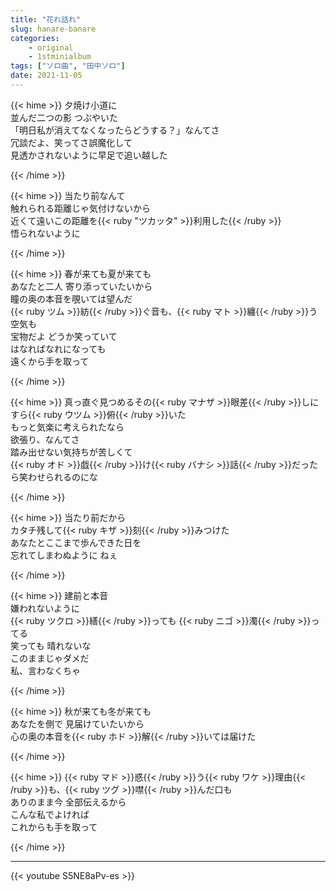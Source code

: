 ```yaml
---
title: "花れ話れ"
slug: hanare-banare
categories:
    - original
    - 1stminialbum
tags: ["ソロ曲", "田中ソロ"]
date: 2021-11-05
---
```


{{< hime >}}
夕焼け小道に  
並んだ二つの影 つぶやいた  
「明日私が消えてなくなったらどうする？」なんてさ  
冗談だよ、笑ってさ誤魔化して  
見透かされないように早足で追い越した  

{{< /hime >}}

{{< hime >}}
当たり前なんて  
触れられる距離じゃ気付けないから  
近くて遠いこの距離を{{< ruby "ツカッタ" >}}利用した{{< /ruby >}}  
悟られないように  

{{< /hime >}}

{{< hime >}}
春が来ても夏が来ても  
あなたと二人 寄り添っていたいから  
瞳の奥の本音を覗いては望んだ  
{{< ruby ツム >}}紡{{< /ruby >}}ぐ音も、{{< ruby マト >}}纏{{< /ruby >}}う空気も  
宝物だよ どうか笑っていて  
はなればなれになっても  
遠くから手を取って  

{{< /hime >}}

{{< hime >}}
真っ直ぐ見つめるその{{< ruby マナザ >}}眼差{{< /ruby >}}しにすら{{< ruby ウツム >}}俯{{< /ruby >}}いた  
もっと気楽に考えられたなら  
欲張り、なんてさ  
踏み出せない気持ちが苦しくて  
{{< ruby オド >}}戯{{< /ruby >}}け{{< ruby バナシ >}}話{{< /ruby >}}だったら笑わせられるのにな  

{{< /hime >}}

{{< hime >}}
当たり前だから  
カタチ残して{{< ruby キザ >}}刻{{< /ruby >}}みつけた  
あなたとここまで歩んできた日を  
忘れてしまわぬように ねぇ  

{{< /hime >}}

{{< hime >}}
建前と本音  
嫌われないように  
{{< ruby ツクロ >}}繕{{< /ruby >}}っても {{< ruby ニゴ >}}濁{{< /ruby >}}ってる  
笑っても 晴れないな  
このままじゃダメだ  
私、言わなくちゃ  

{{< /hime >}}

{{< hime >}}
秋が来ても冬が来ても  
あなたを側で 見届けていたいから  
心の奥の本音を{{< ruby ホド >}}解{{< /ruby >}}いては届けた  

{{< /hime >}}

{{< hime >}}
{{< ruby マド >}}惑{{< /ruby >}}う{{< ruby ワケ >}}理由{{< /ruby >}}も、{{< ruby ツグ >}}噤{{< /ruby >}}んだ口も  
ありのまま今 全部伝えるから  
こんな私でよければ  
これからも手を取って  

{{< /hime >}}

---

{{< youtube S5NE8aPv-es >}}